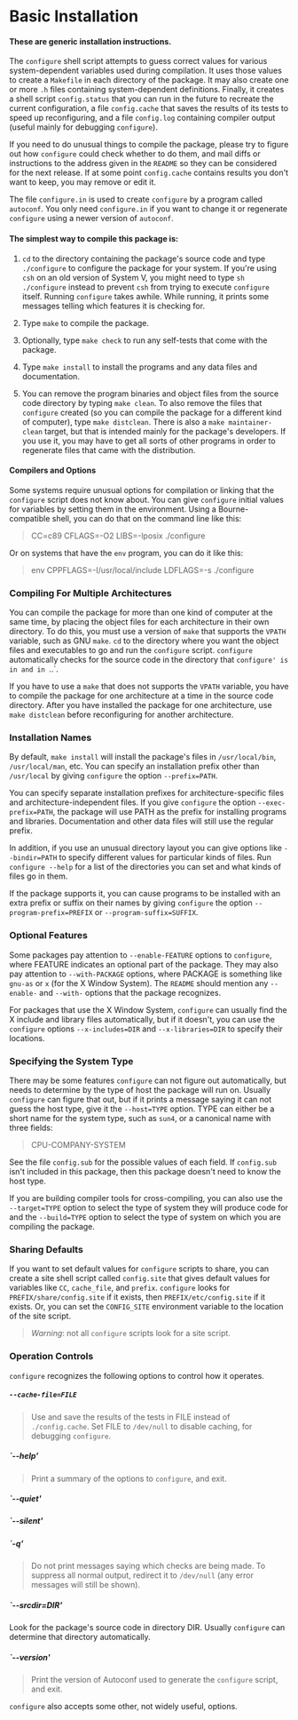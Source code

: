 # Basic Installation

#### These are generic installation instructions.

The `configure` shell script attempts to guess correct values for
various system-dependent variables used during compilation.  It uses
those values to create a `Makefile` in each directory of the package.
It may also create one or more `.h` files containing system-dependent
definitions.  Finally, it creates a shell script `config.status` that
you can run in the future to recreate the current configuration, a file
`config.cache` that saves the results of its tests to speed up
reconfiguring, and a file `config.log` containing compiler output
(useful mainly for debugging `configure`).

If you need to do unusual things to compile the package, please try
to figure out how `configure` could check whether to do them, and mail
diffs or instructions to the address given in the `README` so they can
be considered for the next release.  If at some point `config.cache`
contains results you don't want to keep, you may remove or edit it.

The file `configure.in` is used to create `configure` by a program
called `autoconf`.  You only need `configure.in` if you want to change
it or regenerate `configure` using a newer version of `autoconf`.

#### The simplest way to compile this package is:

1. `cd` to the directory containing the package's source code and type `./configure` to configure the package for your system.  If you're using `csh` on an old version of System V, you might need to type `sh ./configure` instead to prevent `csh` from trying to execute `configure` itself.
Running `configure` takes awhile.  While running, it prints some messages telling which features it is checking for.

2. Type `make` to compile the package.

3. Optionally, type `make check` to run any self-tests that come with the package.

4. Type `make install` to install the programs and any data files and documentation.

5. You can remove the program binaries and object files from the source code directory by typing `make clean`. To also remove the files that `configure` created (so you can compile the package for a different kind of computer), type `make distclean`. There is also a `make maintainer-clean` target, but that is intended mainly for the package's developers.  If you use it, you may have to get all sorts of other programs in order to regenerate files that came with the distribution.

#### Compilers and Options

Some systems require unusual options for compilation or linking that the `configure` script does not know about. You can give `configure` initial values for variables by setting them in the environment.  Using a Bourne-compatible shell, you can do that on the command line like this:

> CC=c89 CFLAGS=-O2 LIBS=-lposix ./configure

Or on systems that have the `env` program, you can do it like this:

> env CPPFLAGS=-I/usr/local/include LDFLAGS=-s ./configure

### Compiling For Multiple Architectures

You can compile the package for more than one kind of computer at the same time, by placing the object files for each architecture in their own directory.  To do this, you must use a version of `make` that supports the `VPATH` variable, such as GNU `make`.  `cd` to the directory where you want the object files and executables to go and run the `configure` script.  `configure` automatically checks for the source code in the directory that `configure' is in and in `..`.

If you have to use a `make` that does not supports the `VPATH` variable, you have to compile the package for one architecture at a time
in the source code directory.  After you have installed the package for one architecture, use `make distclean` before reconfiguring for another architecture.

### Installation Names

By default, `make install` will install the package's files in `/usr/local/bin`, `/usr/local/man`, etc. You can specify an installation prefix other than `/usr/local` by giving `configure` the option `--prefix=PATH`.

You can specify separate installation prefixes for architecture-specific files and architecture-independent files.  If you give `configure` the option `--exec-prefix=PATH`, the package will use PATH as the prefix for installing programs and libraries. Documentation and other data files will still use the regular prefix.

In addition, if you use an unusual directory layout you can give options like `--bindir=PATH` to specify different values for particular kinds of files.  Run `configure --help` for a list of the directories you can set and what kinds of files go in them.

If the package supports it, you can cause programs to be installed with an extra prefix or suffix on their names by giving `configure` the option `--program-prefix=PREFIX` or `--program-suffix=SUFFIX`.

### Optional Features

Some packages pay attention to `--enable-FEATURE` options to `configure`, where FEATURE indicates an optional part of the package. They may also pay attention to `--with-PACKAGE` options, where PACKAGE is something like `gnu-as` or `x` (for the X Window System). The `README` should mention any `--enable-` and `--with-` options that the package recognizes.

For packages that use the X Window System, `configure` can usually find the X include and library files automatically, but if it doesn't, you can use the `configure` options `--x-includes=DIR` and `--x-libraries=DIR` to specify their locations.

### Specifying the System Type

There may be some features `configure` can not figure out automatically, but needs to determine by the type of host the package will run on.  Usually `configure` can figure that out, but if it prints a message saying it can not guess the host type, give it the `--host=TYPE` option.  TYPE can either be a short name for the system type, such as `sun4`, or a canonical name with three fields:

> CPU-COMPANY-SYSTEM

See the file `config.sub` for the possible values of each field.  If `config.sub` isn't included in this package, then this package doesn't need to know the host type.

If you are building compiler tools for cross-compiling, you can also use the `--target=TYPE` option to select the type of system they will produce code for and the `--build=TYPE` option to select the type of system on which you are compiling the package.

### Sharing Defaults

If you want to set default values for `configure` scripts to share, you can create a site shell script called `config.site` that gives default values for variables like `CC`, `cache_file`, and `prefix`. `configure` looks for `PREFIX/share/config.site` if it exists, then `PREFIX/etc/config.site` if it exists.  Or, you can set the `CONFIG_SITE` environment variable to the location of the site script.

> *Warning*: not all `configure` scripts look for a site script.

### Operation Controls

`configure` recognizes the following options to control how it operates.

##### `--cache-file=FILE`

> Use and save the results of the tests in FILE instead of `./config.cache`.  Set FILE to `/dev/null` to disable caching, for debugging `configure`.

##### `--help'

> Print a summary of the options to `configure`, and exit.

##### `--quiet'
##### `--silent'
##### `-q'

> Do not print messages saying which checks are being made. To suppress all normal output, redirect it to `/dev/null` (any error messages will still be shown).

##### `--srcdir=DIR'

Look for the package's source code in directory DIR.  Usually `configure` can determine that directory automatically.

##### `--version'

> Print the version of Autoconf used to generate the `configure` script, and exit.

`configure` also accepts some other, not widely useful, options.

